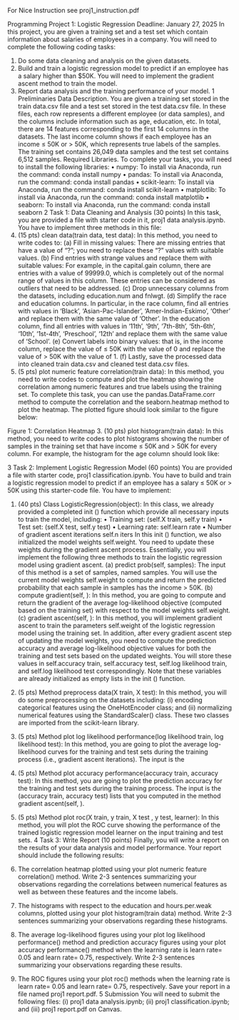 For Nice Instruction see proj1_instruction.pdf

Programming Project 1: Logistic Regression
Deadline: January 27, 2025
In this project, you are given a training set and a test set which contain information about salaries of employees in a company. You will need to complete the following coding tasks:
1.	Do some data cleaning and analysis on the given datasets.
2.	Build and train a logistic regression model to predict if an employee has a salary higher than $50K. You will need to implement the gradient ascent method to train the model.
3.	Report data analysis and the training performance of your model.
1	Preliminaries
Data Description. You are given a training set stored in the train data.csv file and a test set stored in the test  data.csv file. In these files, each row represents a different employee (or data samples), and the columns include information such as age, education, etc. In total, there are 14 features corresponding to the first 14 columns in the datasets. The last income column shows if each employee has an income ≤ 50K or > 50K, which represents true labels of the samples. The training set contains 26,049 data samples and the test set contains 6,512 samples.
Required Libraries.	To complete your tasks, you will need to install the following libraries:
•	numpy: To install via Anaconda, run the command: conda install numpy
•	pandas: To install via Anaconda, run the command: conda install pandas
•	scikit-learn: To install via Anaconda, run the command: conda install scikit-learn
•	matplotlib: To install via Anaconda, run the command: conda install matplotlib
•	seaborn: To install via Anaconda, run the command: conda install seaborn
2	Task 1: Data Cleaning and Analysis (30 points)
In this task, you are provided a file with starter code in it, proj1 data analysis.ipynb. You have to implement three methods in this file:
1. (15 pts) clean  data(train  data, test data): In this method, you need to write codes to: (a) Fill in missing values: There are missing entries that have a value of “?”; you need to replace these “?” values with suitable values.
(b)	Find entries with strange values and replace them with suitable values: For example, in the capital.gain column, there are entries with a value of 99999.0, which is completely out of the normal range of values in this column. These entries can be considered as outliers that need to be addressed.
(c)	Drop unnecessary columns from the datasets, including education.num and fnlwgt.
(d)	Simplify the race and education columns. In particular, in the race column, find all entries with values in ‘Black’, ‘Asian-Pac-Islander’, ‘Amer-Indian-Eskimo’, ‘Other’ and replace them with the same value of ‘Other’. In the education column, find all entries with values in ‘11th’, ‘9th’, ‘7th-8th’, ‘5th-6th’, ‘10th’, ‘1st-4th’, ‘Preschool’, ‘12th’ and replace them with the same value of ‘School’.
(e)	Convert labels into binary values: that is, in the income column, replace the value of ≤ 50K with the value of 0 and replace the value of > 50K with the value of 1.
(f)	Lastly, save the processed data into cleaned train  data.csv and cleaned  test data.csv files.
2.	(5 pts) plot  numeric  feature  correlation(train data): In this method, you need to write codes to compute and plot the heatmap showing the correlation among numeric features and true labels using the training set. To complete this task, you can use the pandas.DataFrame.corr method to compute the correlation and the seaborn.heatmap method to plot the heatmap. The plotted figure should look similar to the figure below:
 
Figure 1: Correlation Heatmap
3.	(10 pts) plot histogram(train  data): In this method, you need to write codes to plot histograms showing the number of samples in the training set that have income ≤ 50K and > 50K for every column. For example, the histogram for the age column should look like:
 
3	Task 2: Implement Logistic Regression Model (60 points)
You are provided a file with starter code, proj1  classification.ipynb. You have to build and train a logistic regression model to predict if an employee has a salary ≤ 50K or > 50K using this starter-code file. You have to implement:
1.	(40 pts) Class LogisticRegression(object): In this class, we already provided a completed init () function which provide all necessary inputs to train the model, including:
•	Training set: (self.X train, self.y train)
•	Test set: (self.X  test, self.y test)
•	Learning rate: self.learn  rate
•	Number of gradient ascent iterations self.n  iters
In this init () function, we also initialized the model weights self.weight. You need to update these weights during the gradient ascent process. Essentially, you will implement the following three methods to train the logistic regression model using gradient ascent.
(a)	predict prob(self, samples): The input of this method is a set of samples, named samples. You will use the current model weights self.weight to compute and return the predicted probability that each sample in samples has the income > 50K.
(b)	compute gradient(self, ): In this method, you are going to compute and return the gradient of the average log-likelihood objective (computed based on the training set) with respect to the model weights self.weight.
(c)	gradient ascent(self, ): In this method, you will implement gradient ascent to train the parameters self.weight of the logistic regression model using the training set.
In addition, after every gradient ascent step of updating the model weights, you need to compute the prediction accuracy and average log-likelihood objective values for both the training and test sets based on the updated weights. You will store these values in self.accuracy train, self.accuracy test, self.log likelihood train, and self.log likelihood  test correspondingly. Note that these variables are already initialized as empty lists in the init () function.
2.	(5 pts) Method preprocess data(X train, X  test): In this method, you will do some preprocessing on the datasets including: (i) encoding categorical features using the OneHotEncoder class; and (ii) normalizing numerical features using the StandardScaler() class. These two classes are imported from the scikit-learn library.
3.	(5 pts) Method plot log  likelihood performance(log likelihood  train, log likelihood  test): In this method, you are going to plot the average log-likelihood curves for the training and test sets during the training process (i.e., gradient ascent iterations). The input is the
 
4.	(5 pts) Method plot accuracy  performance(accuracy train, accuracy test): In this method, you are going to plot the prediction accuracy for the training and test sets during the training process. The input is the (accuracy train, accuracy test) lists that you computed in the method gradient ascent(self, ).
5.	(5 pts) Method plot roc(X train, y train, X  test , y  test, learner): In this method, you will plot the ROC curve showing the performance of the trained logistic regression model learner on the input training and test sets.
4	Task 3: Write Report (10 points)
Finally, you will write a report on the results of your data analysis and model performance. Your report should include the following results:
1.	The correlation heatmap plotted using your plot  numeric  feature  correlation() method. Write 2-3 sentences summarizing your observations regarding the correlations between numerical features as well as between these features and the income labels.
2.	The histograms with respect to the education and hours.per.weak columns, plotted using your plot histogram(train data) method. Write 2-3 sentences summarizing your observations regarding these histograms.
3.	The average log-likelihood figures using your plot log  likelihood performance() method and prediction accuracy figures using your plot  accuracy performance() method when the learning rate is learn rate= 0.05 and learn rate= 0.75, respectively. Write 2-3 sentences summarizing your observations regarding these results.
4.	The ROC figures using your plot  roc() methods when the learning rate is learn rate= 0.05 and learn  rate= 0.75, respectively.
Save your report in a file named proj1  report.pdf.
5	Submission
You will need to submit the following files: (i) proj1 data analysis.ipynb; (ii) proj1  classification.ipynb; and (iii) proj1  report.pdf on Canvas.
